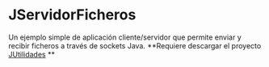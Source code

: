 # JServidorFicheros
Un ejemplo simple de aplicación cliente/servidor que permite enviar y recibir ficheros a través de sockets Java. **Requiere descargar el proyecto [JUtilidades](https://github.com/OscarMaestre/JUtilidades)  **
